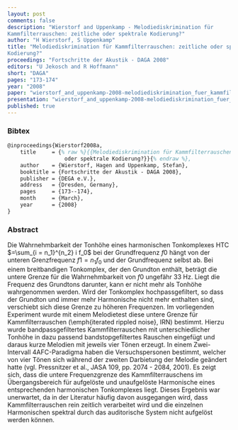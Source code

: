 ```yaml
---
layout: post
comments: false
description: "Wierstorf and Uppenkamp - Melodiediskrimination für
Kammfilterrauschen: zeitliche oder spektrale Kodierung?"
author: "H Wierstorf, S Uppenkamp"
title: "Melodiediskrimination für Kammfilterrauschen: zeitliche oder spektrale
Kodierung?"
proceedings: "Fortschritte der Akustik - DAGA 2008"
editors: "U Jekosch and R Hoffmann"
short: "DAGA"
pages: "173-174"
year: "2008"
paper: "wierstorf_and_uppenkamp-2008-melodiediskrimination_fuer_kammfilterrauschen.pdf"
presentation: "wierstorf_and_uppenkamp-2008-melodiediskrimination_fuer_kammfilterrauschen-presentation.pdf"
published: true
---
```


### Bibtex

```latex
@inproceedings{Wierstorf2008a,
    title     = {% raw %}{{Melodiediskrimination für Kammfilterrauschen: zeitliche
                  oder spektrale Kodierung?}}{% endraw %},
    author    = {Wierstorf, Hagen and Uppenkamp, Stefan},
    booktitle = {Fortschritte der Akustik - DAGA 2008},
    publisher = {DEGA e.V.},
    address   = {Dresden, Germany},
    pages     = {173--174},
    month     = {March},
    year      = {2008}
}
```

### Abstract

Die Wahrnehmbarkeit der Tonhöhe eines harmonischen Tonkomplexes   HTC $=\sum_{i
= n_1}^{n_2} i f_0$ bei der Grundfrequenz $f0$ hängt von der unteren
Grenzfrequenz $f1=n_1 f_0$ und der Grundfrequenz selbst ab. Bei einem
breitbandigen Tonkomplex, der den Grundton enthält, beträgt die untere Grenze
für die Wahrnehmbarkeit von $f0$ ungefähr 33 Hz. Liegt die Frequenz des
Grundtons darunter, kann er nicht mehr als Tonhöhe wahrgenommen werden. Wird der
Tonkomplex hochpassgefiltert, so dass der Grundton und immer mehr Harmonische
nicht mehr enthalten sind, verschiebt sich diese Grenze zu höheren Frequenzen.
Im vorliegenden Experiment wurde mit einem Melodietest diese untere Grenze für
Kammfilterrauschen (\emph{iterated rippled noise}, IRN) bestimmt.  Hierzu wurde
bandpassgefiltertes Kammfilterrauschen mit unterschiedlicher Tonhöhe in dazu
passend bandstopgefiltertes Rauschen eingefügt und daraus kurze Melodien mit
jeweils vier Tönen erzeugt. In einem Zwei-Intervall 4AFC-Paradigma haben die
Versuchspersonen bestimmt, welcher von vier Tönen sich während der zweiten
Darbietung der Melodie geändert hatte (vgl. Pressnitzer et al., JASA 109, pp.
2074 - 2084, 2001). Es zeigt sich, dass die untere Frequenzgrenze des
Kammfilterrauschens im Übergangsbereich für aufgelöste und unaufgelöste
Harmonische eines entsprechenden harmonischen Tonkomplexes liegt. Dieses
Ergebnis war unerwartet, da in der Literatur häufig davon ausgegangen wird, dass
Kammfilterrauschen rein zeitlich verarbeitet wird und die einzelnen Harmonischen
spektral durch das auditorische System nicht aufgelöst werden können.
